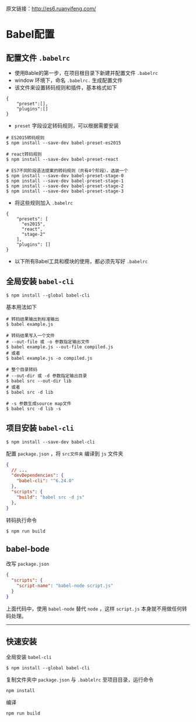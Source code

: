 原文链接：http://es6.ruanyifeng.com/

# Babel配置

## 配置文件 `.babelrc`

- 使用Bable的第一步，在项目根目录下新建并配置文件 `.babelrc`  
- window 环境下，命名 `.babelrc.` 生成配置文件
- 该文件来设置转码规则和插件，基本格式如下
  
```babelrc
{
	"preset":[],
	"plugins":[]
}
```

- `preset` 字段设定转码规则，可以根据需要安装  

```git
# ES2015转码规则
$ npm install --save-dev babel-preset-es2015

# react转码规则
$ npm install --save-dev babel-preset-react

# ES7不同阶段语法提案的转码规则（共有4个阶段），选装一个
$ npm install --save-dev babel-preset-stage-0
$ npm install --save-dev babel-preset-stage-1
$ npm install --save-dev babel-preset-stage-2
$ npm install --save-dev babel-preset-stage-3
```

- 将这些规则加入 `.babelrc`  

```babelrc
{
    "presets": [
      "es2015",
      "react",
      "stage-2"
    ],
    "plugins": []
}
```

- 以下所有Babel工具和模块的使用，都必须先写好 `.babelrc`

## 全局安装 `babel-cli`

```git
$ npm install --global babel-cli
```

基本用法如下

```git
# 转码结果输出到标准输出
$ babel example.js

# 转码结果写入一个文件
# --out-file 或 -o 参数指定输出文件
$ babel example.js --out-file compiled.js
# 或者
$ babel example.js -o compiled.js

# 整个目录转码
# --out-dir 或 -d 参数指定输出目录
$ babel src --out-dir lib
# 或者
$ babel src -d lib

# -s 参数生成source map文件
$ babel src -d lib -s
```

## 项目安装 `babel-cli`

```git
$ npm install --save-dev babel-cli
```

配置 `package.json` ，将 `src文件夹` 编译到 `js` 文件夹

```json
{
  // ...
  "devDependencies": {
    "babel-cli": "^6.24.0"
  },
  "scripts": {
    "build": "babel src -d js"
  },
}
```

转码执行命令

```git
$ npm run build
```

## babel-bode 

改写 `package.json`

```json
{
  "scripts": {
    "script-name": "babel-node script.js"
  }
}
```

上面代码中，使用 `babel-node` 替代 `node` ，这样 `script.js` 本身就不用做任何转码处理。


----------

## 快速安装

全局安装 `babel-cli`

```git
$ npm install --global babel-cli
```
复制文件夹中 `package.json` 与 `.bablelrc` 至项目目录，运行命令

```git
npm install
```

编译

```git
npm run build
```
